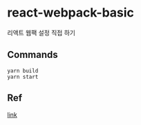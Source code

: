 # react-webpack-basic

리액트 웹팩 설정 직접 하기

## Commands

```shell
yarn build
yarn start
```

## Ref

[link](https://velog.io/@jeff0720/React-개발-환경을-구축하면서-배우는-Webpack-기초)
